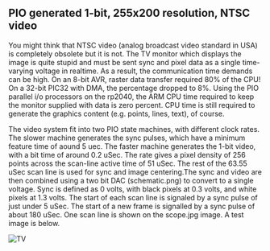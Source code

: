 PIO generated 1-bit, 255x200 resolution, NTSC video
----
You might think that NTSC video (analog broadcast video standard in USA) is completely obsolete but it is not. The TV monitor which displays the image is quite stupid and must be sent sync and pixel data as a single time-varying voltage in realtime. As a result, the communication time demands can be high. On an 8-bit AVR, raster data transfer required 80% of the CPU! On a 32-bit PIC32 with DMA, the percentage dropped to 8%. Using the PIO parallel i/o processors on the rp2040, the ARM CPU time required to keep the monitor supplied with data is zero percent. CPU time is still required to generate the graphics content (e.g. points, lines, text), of course. 

The video system fit into two PIO state machines, with different clock rates. The slower machine generates the sync pulses, which have a minimum feature time of aound 5 uec. The faster machine generates the 1-bit video, with a bit time of around 0.2 uSec. The rate gives a pixel density of 256 points across the scan-line active time of 51 uSec. The rest of the 63.55 uSec scan line is used for sync and image centering.The sync and video are then combined using a two bit DAC (schematic.png) to convert to a single voltage. Sync is defined as 0 volts, with black pixels at 0.3 volts, and white pixels at 1.3 volts. The start of each scan line is signaled by a sync pulse of just under 5 uSec. The start of a new frame is signalled by a sync pulse of about 180 uSec. One scan line is shown on the scope.jpg image. A test image is below.

![TV](http://TV_test_image.jpg)
